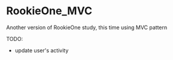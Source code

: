 # RookieOne_MVC
Another version of RookieOne study, this time using MVC pattern

TODO:
- update user's activity

